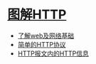 # [图解HTTP](https://book.douban.com/subject/25863515/)

* [了解web及网络基础](./chapter1.md)
* [简单的HTTP协议](./chapter2.md)
* [HTTP报文内的HTTP信息](./chapter3.md)
